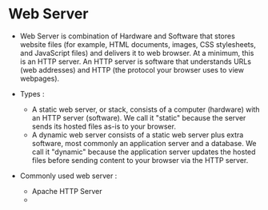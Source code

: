 # Web Server
-  Web Server is combination of Hardware and Software that stores website files (for example, HTML documents, images, CSS stylesheets, and JavaScript files) and delivers it to web browser. At a minimum, this is an HTTP server. An HTTP server is software that understands URLs (web addresses) and HTTP (the protocol your browser uses to view webpages).
-  Types :
   -  A static web server, or stack, consists of a computer (hardware) with an HTTP server (software). We call it "static" because the server sends its hosted files as-is to your browser.
   -  A dynamic web server consists of a static web server plus extra software, most commonly an application server and a database. We call it "dynamic" because the application server updates the hosted files before sending content to your browser via the HTTP server.
   
-  Commonly used web server :
   -  Apache HTTP Server
   -  
